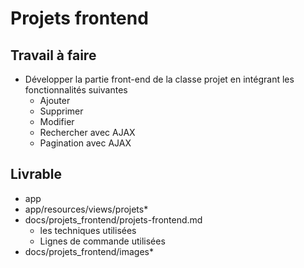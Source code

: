 # Projets frontend

## Travail à faire

- Développer la partie front-end de la classe projet en intégrant les fonctionnalités suivantes
  - Ajouter
  - Supprimer
  - Modifier
  - Rechercher avec AJAX
  - Pagination avec AJAX

## Livrable

- app
- app/resources/views/projets*
- docs/projets_frontend/projets-frontend.md
  - les techniques utilisées
  - Lignes de commande utilisées
- docs/projets_frontend/images*